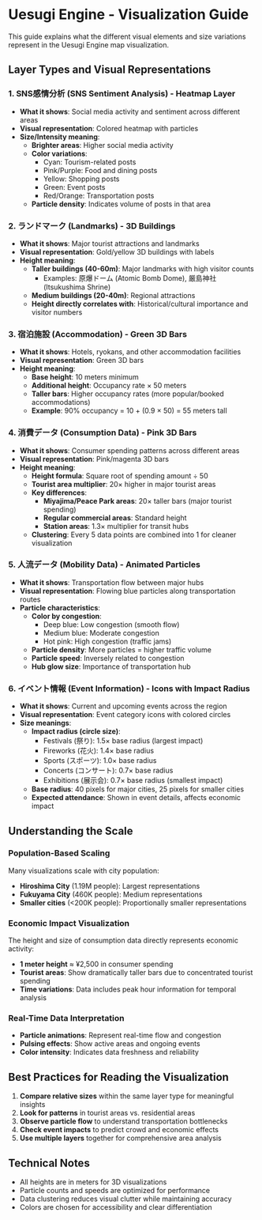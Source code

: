 # Uesugi Engine - Visualization Guide

This guide explains what the different visual elements and size variations represent in the Uesugi Engine map visualization.

## Layer Types and Visual Representations

### 1. SNS感情分析 (SNS Sentiment Analysis) - Heatmap Layer
- **What it shows**: Social media activity and sentiment across different areas
- **Visual representation**: Colored heatmap with particles
- **Size/Intensity meaning**:
  - **Brighter areas**: Higher social media activity
  - **Color variations**: 
    - Cyan: Tourism-related posts
    - Pink/Purple: Food and dining posts
    - Yellow: Shopping posts
    - Green: Event posts
    - Red/Orange: Transportation posts
  - **Particle density**: Indicates volume of posts in that area

### 2. ランドマーク (Landmarks) - 3D Buildings
- **What it shows**: Major tourist attractions and landmarks
- **Visual representation**: Gold/yellow 3D buildings with labels
- **Height meaning**:
  - **Taller buildings (40-60m)**: Major landmarks with high visitor counts
    - Examples: 原爆ドーム (Atomic Bomb Dome), 厳島神社 (Itsukushima Shrine)
  - **Medium buildings (20-40m)**: Regional attractions
  - **Height directly correlates with**: Historical/cultural importance and visitor numbers

### 3. 宿泊施設 (Accommodation) - Green 3D Bars
- **What it shows**: Hotels, ryokans, and other accommodation facilities
- **Visual representation**: Green 3D bars
- **Height meaning**:
  - **Base height**: 10 meters minimum
  - **Additional height**: Occupancy rate × 50 meters
  - **Taller bars**: Higher occupancy rates (more popular/booked accommodations)
  - **Example**: 90% occupancy = 10 + (0.9 × 50) = 55 meters tall

### 4. 消費データ (Consumption Data) - Pink 3D Bars
- **What it shows**: Consumer spending patterns across different areas
- **Visual representation**: Pink/magenta 3D bars
- **Height meaning**:
  - **Height formula**: Square root of spending amount ÷ 50
  - **Tourist area multiplier**: 20× higher in major tourist areas
  - **Key differences**:
    - **Miyajima/Peace Park areas**: 20× taller bars (major tourist spending)
    - **Regular commercial areas**: Standard height
    - **Station areas**: 1.3× multiplier for transit hubs
  - **Clustering**: Every 5 data points are combined into 1 for cleaner visualization

### 5. 人流データ (Mobility Data) - Animated Particles
- **What it shows**: Transportation flow between major hubs
- **Visual representation**: Flowing blue particles along transportation routes
- **Particle characteristics**:
  - **Color by congestion**:
    - Deep blue: Low congestion (smooth flow)
    - Medium blue: Moderate congestion
    - Hot pink: High congestion (traffic jams)
  - **Particle density**: More particles = higher traffic volume
  - **Particle speed**: Inversely related to congestion
  - **Hub glow size**: Importance of transportation hub

### 6. イベント情報 (Event Information) - Icons with Impact Radius
- **What it shows**: Current and upcoming events across the region
- **Visual representation**: Event category icons with colored circles
- **Size meanings**:
  - **Impact radius (circle size)**:
    - Festivals (祭り): 1.5× base radius (largest impact)
    - Fireworks (花火): 1.4× base radius
    - Sports (スポーツ): 1.0× base radius
    - Concerts (コンサート): 0.7× base radius
    - Exhibitions (展示会): 0.7× base radius (smallest impact)
  - **Base radius**: 40 pixels for major cities, 25 pixels for smaller cities
  - **Expected attendance**: Shown in event details, affects economic impact

## Understanding the Scale

### Population-Based Scaling
Many visualizations scale with city population:
- **Hiroshima City** (1.19M people): Largest representations
- **Fukuyama City** (460K people): Medium representations
- **Smaller cities** (<200K people): Proportionally smaller representations

### Economic Impact Visualization
The height and size of consumption data directly represents economic activity:
- **1 meter height** ≈ ¥2,500 in consumer spending
- **Tourist areas**: Show dramatically taller bars due to concentrated tourist spending
- **Time variations**: Data includes peak hour information for temporal analysis

### Real-Time Data Interpretation
- **Particle animations**: Represent real-time flow and congestion
- **Pulsing effects**: Show active areas and ongoing events
- **Color intensity**: Indicates data freshness and reliability

## Best Practices for Reading the Visualization

1. **Compare relative sizes** within the same layer type for meaningful insights
2. **Look for patterns** in tourist areas vs. residential areas
3. **Observe particle flow** to understand transportation bottlenecks
4. **Check event impacts** to predict crowd and economic effects
5. **Use multiple layers** together for comprehensive area analysis

## Technical Notes

- All heights are in meters for 3D visualizations
- Particle counts and speeds are optimized for performance
- Data clustering reduces visual clutter while maintaining accuracy
- Colors are chosen for accessibility and clear differentiation